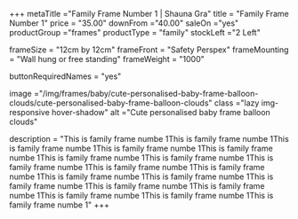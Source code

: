 +++
metaTitle ="Family Frame Number 1 | Shauna Gra"
title = "Family Frame Number 1"
price = "35.00"
downFrom ="40.00"
saleOn ="yes"
productGroup ="frames"
productType = "family"
stockLeft ="2 Left"

frameSize = "12cm by 12cm"
frameFront = "Safety Perspex"
frameMounting = "Wall hung or free standing"
frameWeight = "1000"

buttonRequiredNames = "yes"

image ="/img/frames/baby/cute-personalised-baby-frame-balloon-clouds/cute-personalised-baby-frame-balloon-clouds"
class ="lazy img-responsive hover-shadow"
alt ="Cute personalised baby frame balloon clouds"

description = "This is family frame numbe 1This is family frame numbe 1This is family frame numbe 1This is family frame numbe 1This is family frame numbe 1This is family frame numbe 1This is family frame numbe 1This is family frame numbe 1This is family frame numbe 1This is family frame numbe 1This is family frame numbe 1This is family frame numbe 1This is family frame numbe 1This is family frame numbe 1This is family frame numbe 1This is family frame numbe 1This is family frame numbe 1This is family frame numbe 1"
+++